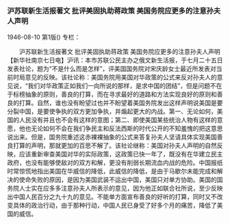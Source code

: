 ### 沪苏联新生活报著文  批评美固执助蒋政策  美国务院应更多的注意孙夫人声明

1946-08-10
第1版()
专栏：

　　沪苏联新生活报著文
    批评美固执助蒋政策
    美国务院应更多的注意孙夫人声明
    【新华社南京七日电】沪讯：本市苏联公民主办之俄文新生活报，于七月二十五日发表社论，题为“不是什么而是怎样”，评美国国务院对宋庆龄女士最近所发表对当前时局意见的反映。该社论称：美国务院用美国对华政策的公式来反对孙夫人的意见说，“我们对华政策正如我们一向所说的那样，是求中国的团结”，但是问题不在于标榜抽象的原则，善良的打算，而在寻求最好的道路和方法实现良好的原则和善良的打算。自然，谁也没有盼望过也并不盼望着美国务院发出这样声明说美国是要分裂中国，是要使争执的双方更加争执，并煽起更大的内战。第一、无论如何，美国的人民没有并且也不会有这样的意图；第二、即使美国某些统治人物有这样的意愿，他也无论如何不会在我们争民主和反法西斯的时代公开的不知羞愧的把这意思说出来。但是，国务院重述这赤裸裸抽象的公式来答复孙夫人坚请具体实现美国善良打算的声明，那就更加的百思不解了。该社论继称：美国对孙夫人声明的自然反映，应该重新审查美国对华的实际政策，这政策已快一年了，既没有在华建立民主政府，也没有能够使敌对的双方和解，更没有削弱长期流血内战的危险。中国报纸时常惊慌地指出美国在华威信的降低，此威信的降低，是由于马歇尔未能完成和解决的使命失败的原因，是因为美国武装不运出中国，美国只对单方协助。美国的国务院人士实在应多多注意孙夫人所表示的意见，因为他正如联合社所说，至少反映出中国人民百分之九十九的意见。不能单方面宣布善良的好听的打算，同时又不改变具体的政治行动，由于那种行动，中国人民已身受了好多个月的痛苦，降低了美国的威信。
